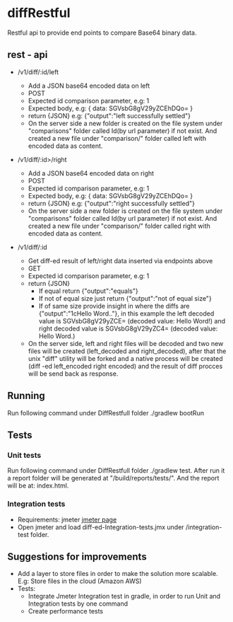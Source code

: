 # diffRestful
Restful api to provide end points to compare Base64 binary data.

## rest - api
- <host>/v1/diff/:id/left
    - Add a JSON base64 encoded data on left    
    - POST
    - Expected id comparison parameter, e.g: 1
    - Expected body, e.g: { data: SGVsbG8gV29yZCEhDQo= }
    - return {JSON} e.g: {"output":"left successfully settled"}
    - On the server side a new folder is created on the file system under "comparisons" folder called Id(by url parameter) if not exist. And created a new file under "comparison/<ID>" folder called left with encoded data as content.

- <host>/v1/diff/:id>/right
    - Add a JSON base64 encoded data on right    
    - POST
    - Expected id comparison parameter, e.g: 1
    - Expected body, e.g: { data: SGVsbG8gV29yZCEhDQo= }
    - return {JSON} e.g: {"output":"right successfully settled"}
    - On the server side a new folder is created on the file system under "comparisons" folder called Id(by url parameter) if not exist. And created a new file under "comparison/<ID>" folder called right with encoded data as content.
    
- <host>/v1/diff/:id
    - Get diff-ed result of left/right data inserted via endpoints above
    - GET
    - Expected id comparison parameter, e.g: 1
    - return {JSON} 
        - If equal return {"output":"equals"} 
        - If not of equal size just return {"output":"not of equal size"}
        - If of same size provide insight in where the diffs are {"output":"1cHello Word.."}, in this example the left decoded value is SGVsbG8gV29yZCE= (decoded value: Hello Word!) and right decoded value is SGVsbG8gV29yZC4= (decoded value: Hello Word.)
     - On the server side, left and right files will be decoded and two new files will be created (left_decoded and right_decoded), after that the unix "diff" utility will be forked and a native process will be created (diff -ed left_encoded right encoded) and the result of diff procces will be send back as response.
     
## Running
Run following command under DiffRestfull folder ./gradlew bootRun

## Tests

### Unit tests
Run following command under DiffRestfull folder ./gradlew test. After run it a report folder will be generated at "/build/reports/tests/". And the report will be at: index.html.

### Integration tests
- Requirements: jmeter [jmeter page](http://jmeter.apache.org/)
- Open jmeter and load diff-ed-Integration-tests.jmx under /integration-test folder.

## Suggestions for improvements
- Add a layer to store files in order to make the solution more scalable. E.g: Store files in the cloud (Amazon AWS)
- Tests:
    - Integrate Jmeter Integration test in gradle, in order to run Unit and Integration tests by one command
    - Create performance tests